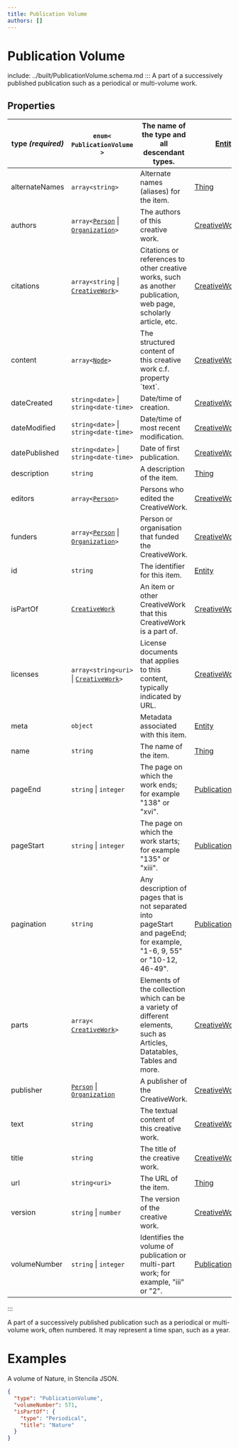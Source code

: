 ```yaml
---
title: Publication Volume
authors: []
---
```


# Publication Volume

include: ../built/PublicationVolume.schema.md
:::
A part of a successively published publication such as a periodical or multi-volume work.

## Properties

| **type _(required)_** | `enum<`​`PublicationVolume`​`>`                                                 | The name of the type and all descendant types.                                                                          | [Entity](./Entity.html)                       |
| --------------------- | ------------------------------------------------------------------------------- | ----------------------------------------------------------------------------------------------------------------------- | --------------------------------------------- |
| alternateNames        | `array<`​`string`​`>`                                                           | Alternate names (aliases) for the item.                                                                                 | [Thing](./Thing.html)                         |
| authors               | `array<`​[`Person`](./Person.html) \| [`Organization`](./Organization.html)​`>` | The authors of this creative work.                                                                                      | [CreativeWork](./CreativeWork.html)           |
| citations             | `array<`​`string` \| [`CreativeWork`](./CreativeWork.html)​`>`                  | Citations or references to other creative works, such as another publication, web page, scholarly article, etc.         | [CreativeWork](./CreativeWork.html)           |
| content               | `array<`​[`Node`](./Node.html)​`>`                                              | The structured content of this creative work c.f. property \`text\`.                                                    | [CreativeWork](./CreativeWork.html)           |
| dateCreated           | `string<date>` \| `string<date-time>`                                           | Date/time of creation.                                                                                                  | [CreativeWork](./CreativeWork.html)           |
| dateModified          | `string<date>` \| `string<date-time>`                                           | Date/time of most recent modification.                                                                                  | [CreativeWork](./CreativeWork.html)           |
| datePublished         | `string<date>` \| `string<date-time>`                                           | Date of first publication.                                                                                              | [CreativeWork](./CreativeWork.html)           |
| description           | `string`                                                                        | A description of the item.                                                                                              | [Thing](./Thing.html)                         |
| editors               | `array<`​[`Person`](./Person.html)​`>`                                          | Persons who edited the CreativeWork.                                                                                    | [CreativeWork](./CreativeWork.html)           |
| funders               | `array<`​[`Person`](./Person.html) \| [`Organization`](./Organization.html)​`>` | Person or organisation that funded the CreativeWork.                                                                    | [CreativeWork](./CreativeWork.html)           |
| id                    | `string`                                                                        | The identifier for this item.                                                                                           | [Entity](./Entity.html)                       |
| isPartOf              | [`CreativeWork`](./CreativeWork.html)                                           | An item or other CreativeWork that this CreativeWork is a part of.                                                      | [CreativeWork](./CreativeWork.html)           |
| licenses              | `array<`​`string<uri>` \| [`CreativeWork`](./CreativeWork.html)​`>`             | License documents that applies to this content, typically indicated by URL.                                             | [CreativeWork](./CreativeWork.html)           |
| meta                  | `object`                                                                        | Metadata associated with this item.                                                                                     | [Entity](./Entity.html)                       |
| name                  | `string`                                                                        | The name of the item.                                                                                                   | [Thing](./Thing.html)                         |
| pageEnd               | `string` \| `integer`                                                           | The page on which the work ends; for example "138" or "xvi".                                                            | [PublicationVolume](./PublicationVolume.html) |
| pageStart             | `string` \| `integer`                                                           | The page on which the work starts; for example "135" or "xiii".                                                         | [PublicationVolume](./PublicationVolume.html) |
| pagination            | `string`                                                                        | Any description of pages that is not separated into pageStart and pageEnd; for example, "1-6, 9, 55" or "10-12, 46-49". | [PublicationVolume](./PublicationVolume.html) |
| parts                 | `array<`​[`CreativeWork`](./CreativeWork.html)​`>`                              | Elements of the collection which can be a variety of different elements, such as Articles, Datatables, Tables and more. | [CreativeWork](./CreativeWork.html)           |
| publisher             | [`Person`](./Person.html) \| [`Organization`](./Organization.html)              | A publisher of the CreativeWork.                                                                                        | [CreativeWork](./CreativeWork.html)           |
| text                  | `string`                                                                        | The textual content of this creative work.                                                                              | [CreativeWork](./CreativeWork.html)           |
| title                 | `string`                                                                        | The title of the creative work.                                                                                         | [CreativeWork](./CreativeWork.html)           |
| url                   | `string<uri>`                                                                   | The URL of the item.                                                                                                    | [Thing](./Thing.html)                         |
| version               | `string` \| `number`                                                            | The version of the creative work.                                                                                       | [CreativeWork](./CreativeWork.html)           |
| volumeNumber          | `string` \| `integer`                                                           | Identifies the volume of publication or multi-part work; for example, "iii" or "2".                                     | [PublicationVolume](./PublicationVolume.html) |

:::

A part of a successively published publication such as a periodical or multi-volume work, often numbered. It may
represent a time span, such as a year.

# Examples

A volume of Nature, in Stencila JSON.

```json validate
{
  "type": "PublicationVolume",
  "volumeNumber": 571,
  "isPartOf": {
    "type": "Periodical",
    "title": "Nature"
  }
}
```

